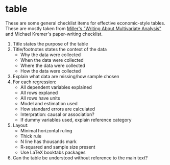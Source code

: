# table 

These are some general checklist items for effective economic-style tables. 
These are mostly taken from [Miller's "Writing About Multivariate Analysis"](http://www.press.uchicago.edu/ucp/books/book/chicago/C/bo3534182.html) and Michael Kremer's paper-writing checklist. 

1. Title states the purpose of the table 
1. Title/footnotes states the context of the data
    -  Why the data were collected
    -  When the data were collected 
    -  Where the data were collected
    -  How the data were collected   
1. Explain what data are missing/how sample chosen 
1. For each regression:  
    - All dependent variables explained
    - All rows explaned
    - All rows have units 
    - Model and estimation used 
    - How standard errors are calculated 
    - Interpration: causal or association?
    - If dummy variables used, explain reference category  
1. Layout: 
    - Minimal horizontal ruling 
    - Thick rule 
    - N line has thousands mark 
    - R-squared and sample size present 
    - Use LaTeX booktabs packages
1. Can the table be understood without reference to the main text? 
  
